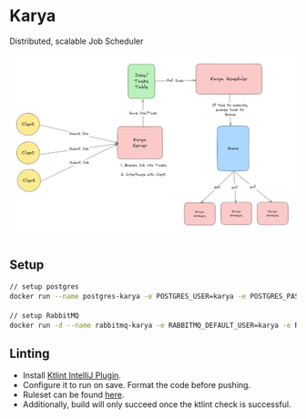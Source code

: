 # Karya
Distributed, scalable Job Scheduler

![overview.png](./docs/media/overiew.png)

## Setup

```bash
// setup postgres
docker run --name postgres-karya -e POSTGRES_USER=karya -e POSTGRES_PASSWORD=karya -e POSTGRES_DB=karya -p 5432:5432 -d postgres

// setup RabbitMQ
docker run -d --name rabbitmq-karya -e RABBITMQ_DEFAULT_USER=karya -e RABBITMQ_DEFAULT_PASS=karya -e RABBITMQ_DEFAULT_VHOST=/ -p 5672:5672 -p 15672:15672 rabbitmq:management
```

## Linting

- Install [Ktlint IntelliJ Plugin](https://pinterest.github.io/ktlint/latest/install/setup/#ktlint-intellij-plugin-for-direct-feedback-while-coding).
- Configure it to run on save. Format the code before pushing.
- Ruleset can be found [here](./.editorconfig).
- Additionally, build will only succeed once the ktlint check is successful.
